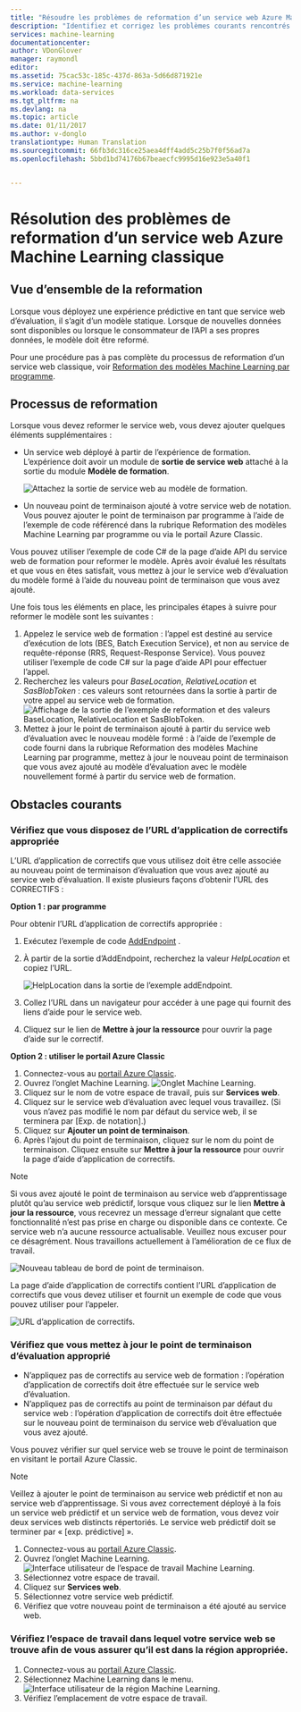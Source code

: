 ```yaml
---
title: "Résoudre les problèmes de reformation d’un service web Azure Machine Learning Classic | Microsoft Docs"
description: "Identifiez et corrigez les problèmes courants rencontrés lorsque vous reformez le modèle d’un service web Azure Machine Learning."
services: machine-learning
documentationcenter: 
author: VDonGlover
manager: raymondl
editor: 
ms.assetid: 75cac53c-185c-437d-863a-5d66d871921e
ms.service: machine-learning
ms.workload: data-services
ms.tgt_pltfrm: na
ms.devlang: na
ms.topic: article
ms.date: 01/11/2017
ms.author: v-donglo
translationtype: Human Translation
ms.sourcegitcommit: 66fb3dc316ce25aea4dff4add5c25b7f0f56ad7a
ms.openlocfilehash: 5bbd1bd74176b67beaecfc9995d16e923e5a40f1


---
```

# <a name="troubleshooting-the-retraining-of-an-azure-machine-learning-classic-web-service"></a>Résolution des problèmes de reformation d’un service web Azure Machine Learning classique
## <a name="retraining-overview"></a>Vue d’ensemble de la reformation
Lorsque vous déployez une expérience prédictive en tant que service web d’évaluation, il s’agit d’un modèle statique. Lorsque de nouvelles données sont disponibles ou lorsque le consommateur de l’API a ses propres données, le modèle doit être reformé. 

Pour une procédure pas à pas complète du processus de reformation d’un service web classique, voir [Reformation des modèles Machine Learning par programme](machine-learning-retrain-models-programmatically.md).

## <a name="retraining-process"></a>Processus de reformation
Lorsque vous devez reformer le service web, vous devez ajouter quelques éléments supplémentaires :

* Un service web déployé à partir de l’expérience de formation. L’expérience doit avoir un module de **sortie de service web** attaché à la sortie du module **Modèle de formation**.  
  
    ![Attachez la sortie de service web au modèle de formation.][image1]
* Un nouveau point de terminaison ajouté à votre service web de notation.  Vous pouvez ajouter le point de terminaison par programme à l’aide de l’exemple de code référencé dans la rubrique Reformation des modèles Machine Learning par programme ou via le portail Azure Classic.

Vous pouvez utiliser l’exemple de code C# de la page d’aide API du service web de formation pour reformer le modèle. Après avoir évalué les résultats et que vous en êtes satisfait, vous mettez à jour le service web d’évaluation du modèle formé à l’aide du nouveau point de terminaison que vous avez ajouté.

Une fois tous les éléments en place, les principales étapes à suivre pour reformer le modèle sont les suivantes :

1. Appelez le service web de formation : l’appel est destiné au service d’exécution de lots (BES, Batch Execution Service), et non au service de requête-réponse (RRS, Request-Response Service). Vous pouvez utiliser l’exemple de code C# sur la page d’aide API pour effectuer l’appel. 
2. Recherchez les valeurs pour *BaseLocation*, *RelativeLocation* et *SasBlobToken* : ces valeurs sont retournées dans la sortie à partir de votre appel au service web de formation. 
   ![Affichage de la sortie de l’exemple de reformation et des valeurs BaseLocation, RelativeLocation et SasBlobToken.][image6]
3. Mettez à jour le point de terminaison ajouté à partir du service web d’évaluation avec le nouveau modèle formé : à l’aide de l’exemple de code fourni dans la rubrique Reformation des modèles Machine Learning par programme, mettez à jour le nouveau point de terminaison que vous avez ajouté au modèle d’évaluation avec le modèle nouvellement formé à partir du service web de formation.

## <a name="common-obstacles"></a>Obstacles courants
### <a name="check-to-see-if-you-have-the-correct-patch-url"></a>Vérifiez que vous disposez de l’URL d’application de correctifs appropriée
L’URL d’application de correctifs que vous utilisez doit être celle associée au nouveau point de terminaison d’évaluation que vous avez ajouté au service web d’évaluation. Il existe plusieurs façons d’obtenir l’URL des CORRECTIFS :

**Option 1 : par programme**

Pour obtenir l’URL d’application de correctifs appropriée :

1. Exécutez l’exemple de code [AddEndpoint](https://github.com/raymondlaghaeian/AML_EndpointMgmt/blob/master/Program.cs) .
2. À partir de la sortie d’AddEndpoint, recherchez la valeur *HelpLocation* et copiez l’URL.
   
   ![HelpLocation dans la sortie de l’exemple addEndpoint.][image2]
3. Collez l’URL dans un navigateur pour accéder à une page qui fournit des liens d’aide pour le service web.
4. Cliquez sur le lien de **Mettre à jour la ressource** pour ouvrir la page d’aide sur le correctif.

**Option 2 : utiliser le portail Azure Classic**

1. Connectez-vous au [portail Azure Classic](https://manage.windowsazure.com).
2. Ouvrez l’onglet Machine Learning. 
   ![Onglet Machine Learning.][image4]
3. Cliquez sur le nom de votre espace de travail, puis sur **Services web**.
4. Cliquez sur le service web d’évaluation avec lequel vous travaillez. (Si vous n’avez pas modifié le nom par défaut du service web, il se terminera par [Exp. de notation].)
5. Cliquez sur **Ajouter un point de terminaison**.
6. Après l’ajout du point de terminaison, cliquez sur le nom du point de terminaison. Cliquez ensuite sur **Mettre à jour la ressource** pour ouvrir la page d’aide d’application de correctifs.

> [!NOTE]
> Si vous avez ajouté le point de terminaison au service web d’apprentissage plutôt qu’au service web prédictif, lorsque vous cliquez sur le lien **Mettre à jour la ressource**, vous recevrez un message d’erreur signalant que cette fonctionnalité n’est pas prise en charge ou disponible dans ce contexte. Ce service web n’a aucune ressource actualisable. Veuillez nous excuser pour ce désagrément. Nous travaillons actuellement à l’amélioration de ce flux de travail.
> 
> 

![Nouveau tableau de bord de point de terminaison.][image3]

La page d’aide d’application de correctifs contient l’URL d’application de correctifs que vous devez utiliser et fournit un exemple de code que vous pouvez utiliser pour l’appeler.

![URL d’application de correctifs.][image5]

### <a name="check-to-see-that-you-are-updating-the-correct-scoring-endpoint"></a>Vérifiez que vous mettez à jour le point de terminaison d’évaluation approprié
* N’appliquez pas de correctifs au service web de formation : l’opération d’application de correctifs doit être effectuée sur le service web d’évaluation.
* N’appliquez pas de correctifs au point de terminaison par défaut du service web : l’opération d’application de correctifs doit être effectuée sur le nouveau point de terminaison du service web d’évaluation que vous avez ajouté.

Vous pouvez vérifier sur quel service web se trouve le point de terminaison en visitant le portail Azure Classic. 

> [!NOTE]
> Veillez à ajouter le point de terminaison au service web prédictif et non au service web d’apprentissage. Si vous avez correctement déployé à la fois un service web prédictif et un service web de formation, vous devez voir deux services web distincts répertoriés. Le service web prédictif doit se terminer par « [exp. prédictive] ».
> 
> 

1. Connectez-vous au [portail Azure Classic](https://manage.windowsazure.com).
2. Ouvrez l’onglet Machine Learning. 
   ![Interface utilisateur de l’espace de travail Machine Learning.][image4]
3. Sélectionnez votre espace de travail.
4. Cliquez sur **Services web**.
5. Sélectionnez votre service web prédictif.
6. Vérifiez que votre nouveau point de terminaison a été ajouté au service web.

### <a name="check-the-workspace-that-your-web-service-is-in-to-ensure-it-is-in-the-correct-region"></a>Vérifiez l’espace de travail dans lequel votre service web se trouve afin de vous assurer qu’il est dans la région appropriée.
1. Connectez-vous au [portail Azure Classic](https://manage.windowsazure.com).
2. Sélectionnez Machine Learning dans le menu.
   ![Interface utilisateur de la région Machine Learning.][image4]
3. Vérifiez l’emplacement de votre espace de travail.

<!-- Image Links -->

[image1]: ./media/machine-learning-troubleshooting-retraining-a-model/ml-studio-tm-connnected-to-web-service-out.png
[image2]: ./media/machine-learning-troubleshooting-retraining-a-model/addEndpoint-output.png
[image3]: ./media/machine-learning-troubleshooting-retraining-a-model/azure-portal-update-resource.png
[image4]: ./media/machine-learning-troubleshooting-retraining-a-model/azure-portal-machine-learning-tab.png
[image5]: ./media/machine-learning-troubleshooting-retraining-a-model/ml-help-page-patch-url.png
[image6]: ./media/machine-learning-troubleshooting-retraining-a-model/retraining-output.png
[image7]: ./media/machine-learning-troubleshooting-retraining-a-model/web-services-tab.png



<!--HONumber=Jan17_HO5-->


